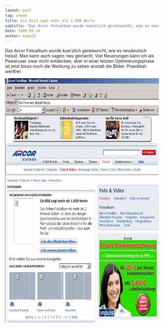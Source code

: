 ```yaml
---
layout: post
tag: unweb
title: Ein Bild sagt mehr als 1.000 Worte
subtitle: "Das Arcor Fotoalbum wurde kuerzlich gerelauncht, wie es neudeutsch heisst. Man kann auch sagen: neu gemacht. nViel Neuerungen kann ich als Poweruser zwar nicht entdecken, aber in einer letzten Optimierungsphase ist jetzt bloss noch die Werbung zu sehen&hellip;"
date: 2009-05-14
author: eumel8
---
```


Das Arcor Fotoalbum wurde kuerzlich gerelauncht, wie es neudeutsch heisst. Man kann auch sagen: neu gemacht.
Viel Neuerungen kann ich als Poweruser zwar nicht entdecken, aber in einer letzten Optimierungsphase ist jetzt bloss noch die Werbung zu sehen anstatt die Bilder. Praedikat: wertfrei

<img src="/images/FALBUM2.jpg" alt="" title="" width="803" height="801" />
